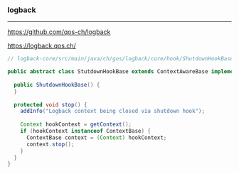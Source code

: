 ### logback
---
https://github.com/qos-ch/logback

https://logback.qos.ch/

```java
// logback-core/src/main/java/ch/gos/logback/core/hook/ShutdownHookBase.java

public abstract class StutdownHookBase extends ContextAwareBase implements ShutdownHook {
  
  public ShutdownHookBase() {
  }
  
  protected void stop() {
    addInfo("Logback context being closed via shutdown hook");
    
    Context hookContext = getContext();
    if (hookContext instanceof ContextBase) {
      ContextBase context = (Context) hookContext;
      context.stop();
    }
  }
}

```

```
```

```
```


